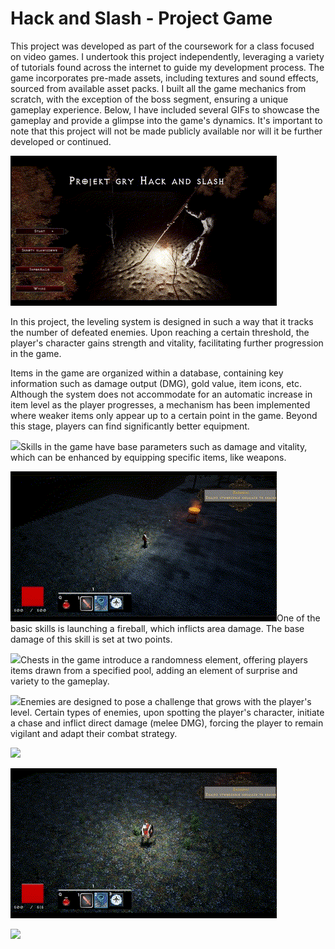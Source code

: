 
# Hack and Slash - Project Game


This project was developed as part of the coursework for a class focused on video games. I undertook this project independently, leveraging a variety of tutorials found across the internet to guide my development process. The game incorporates pre-made assets, including textures and sound effects, sourced from available asset packs. I built all the game mechanics from scratch, with the exception of the boss segment, ensuring a unique gameplay experience. Below, I have included several GIFs to showcase the gameplay and provide a glimpse into the game's dynamics. It's important to note that this project will not be made publicly available nor will it be further developed or continued.

![](https://github.com/DukiDuki321/UE5.3/blob/main/menu.gif)

In this project, the leveling system is designed in such a way that it tracks the number of defeated enemies. Upon reaching a certain threshold, the player's character gains strength and vitality, facilitating further progression in the game.

Items in the game are organized within a database, containing key information such as damage output (DMG), gold value, item icons, etc. Although the system does not accommodate for an automatic increase in item level as the player progresses, a mechanism has been implemented where weaker items only appear up to a certain point in the game. Beyond this stage, players can find significantly better equipment.

![](https://github.com/DukiDuki321/UE5.3/blob/main/skill.gif)Skills in the game have base parameters such as damage and vitality, which can be enhanced by equipping specific items, like weapons.

![](https://github.com/DukiDuki321/UE5.3/blob/main/auto.gif)One of the basic skills is launching a fireball, which inflicts area damage. The base damage of this skill is set at two points.

![](https://github.com/DukiDuki321/UE5.3/blob/main/zakladnie.gif)Chests in the game introduce a randomness element, offering players items drawn from a specified pool, adding an element of surprise and variety to the gameplay.

![](https://github.com/DukiDuki321/UE5.3/blob/main/monster.gif)Enemies are designed to pose a challenge that grows with the player's level. Certain types of enemies, upon spotting the player's character, initiate a chase and inflict direct damage (melee DMG), forcing the player to remain vigilant and adapt their combat strategy.


![](https://github.com/DukiDuki321/UE5.3/blob/main/dmg.gif)

![](https://github.com/DukiDuki321/UE5.3/blob/main/eq.gif)

![](https://github.com/DukiDuki321/UE5.3/blob/main/zakladnie.gif)
